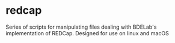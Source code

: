 # redcap

Series of scripts for manipulating files dealing with BDELab's implementation of REDCap. Designed for use on linux and macOS
